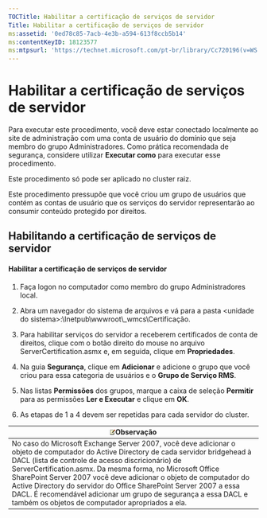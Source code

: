 ```yaml
---
TOCTitle: Habilitar a certificação de serviços de servidor
Title: Habilitar a certificação de serviços de servidor
ms:assetid: '0ed78c85-7acb-4e3b-a594-613f8ccb5b14'
ms:contentKeyID: 18123577
ms:mtpsurl: 'https://technet.microsoft.com/pt-br/library/Cc720196(v=WS.10)'
---
```


Habilitar a certificação de serviços de servidor
================================================

Para executar este procedimento, você deve estar conectado localmente ao site de administração com uma conta de usuário do domínio que seja membro do grupo Administradores. Como prática recomendada de segurança, considere utilizar **Executar como** para executar esse procedimento.

Este procedimento só pode ser aplicado no cluster raiz.

Este procedimento pressupõe que você criou um grupo de usuários que contém as contas de usuário que os serviços do servidor representarão ao consumir conteúdo protegido por direitos.

Habilitando a certificação de serviços de servidor
--------------------------------------------------

#### Habilitar a certificação de serviços de servidor

1.  Faça logon no computador como membro do grupo Administradores local.

2.  Abra um navegador do sistema de arquivos e vá para a pasta &lt;unidade do sistema&gt;:\\Inetpub\\wwwroot\\\_wmcs\\Certificação.

3.  Para habilitar serviços do servidor a receberem certificados de conta de direitos, clique com o botão direito do mouse no arquivo ServerCertification.asmx e, em seguida, clique em **Propriedades**.

4.  Na guia **Segurança**, clique em **Adicionar** e adicione o grupo que você criou para essa categoria de usuários e o **Grupo de Serviço RMS**.

5.  Nas listas **Permissões** dos grupos, marque a caixa de seleção **Permitir** para as permissões **Ler e Executar** e clique em **OK**.

6.  As etapas de 1 a 4 devem ser repetidas para cada servidor do cluster.

| ![](images/Cc720196.note(WS.10).gif)Observação                                                                                                                                                                                                                                                                                                                                                                                                                                                |
|----------------------------------------------------------------------------------------------------------------------------------------------------------------------------------------------------------------------------------------------------------------------------------------------------------------------------------------------------------------------------------------------------------------------------------------------------------------------------------------------------------------------------|
| No caso do Microsoft Exchange Server 2007, você deve adicionar o objeto de computador do Active Directory de cada servidor bridgehead à DACL (lista de controle de acesso discricionário) de ServerCertification.asmx. Da mesma forma, no Microsoft Office SharePoint Server 2007 você deve adicionar o objeto de computador do Active Directory do servidor do Office SharePoint Server 2007 a essa DACL. É recomendável adicionar um grupo de segurança a essa DACL e também os objetos de computador apropriados a ela. |
